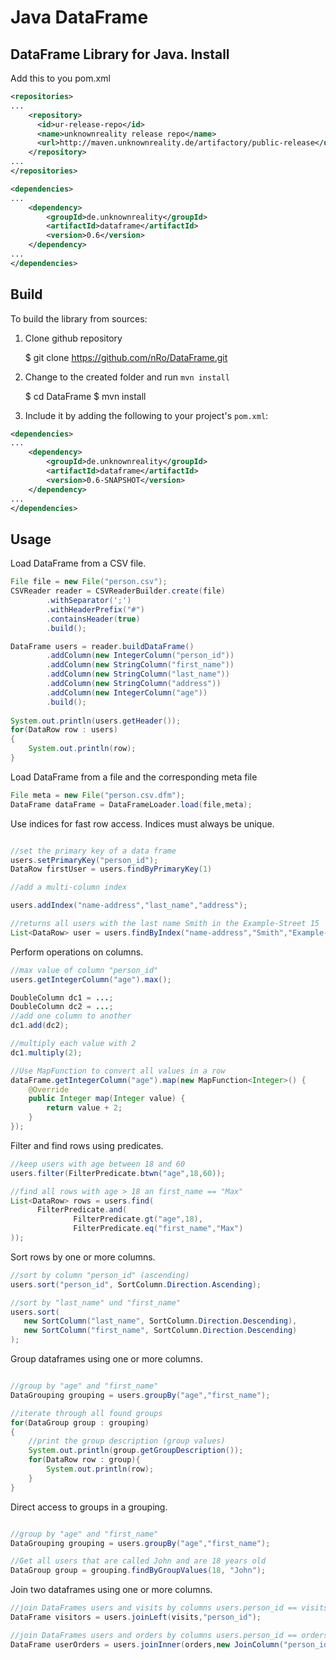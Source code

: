 # Java DataFrame
DataFrame Library for Java.
Install
-------
Add this to you pom.xml
```xml
<repositories>
...
    <repository>
      <id>ur-release-repo</id>
      <name>unknownreality release repo</name>
      <url>http://maven.unknownreality.de/artifactory/public-release</url>
    </repository>
...
</repositories>

<dependencies>
...
    <dependency>
        <groupId>de.unknownreality</groupId>
        <artifactId>dataframe</artifactId>
        <version>0.6</version>
    </dependency>
...
</dependencies>
```

Build
-----
To build the library from sources:

1) Clone github repository

    $ git clone https://github.com/nRo/DataFrame.git

2) Change to the created folder and run `mvn install`

    $ cd DataFrame
    $ mvn install

3) Include it by adding the following to your project's `pom.xml`:

```xml
<dependencies>
...
    <dependency>
        <groupId>de.unknownreality</groupId>
        <artifactId>dataframe</artifactId>
        <version>0.6-SNAPSHOT</version>
    </dependency>
...
</dependencies>
```

Usage
-----
Load DataFrame from a CSV file.
```java
File file = new File("person.csv");
CSVReader reader = CSVReaderBuilder.create(file)
        .withSeparator(';')
        .withHeaderPrefix("#")
        .containsHeader(true)
        .build();

DataFrame users = reader.buildDataFrame()
        .addColumn(new IntegerColumn("person_id"))
        .addColumn(new StringColumn("first_name"))
        .addColumn(new StringColumn("last_name"))
        .addColumn(new StringColumn("address"))
        .addColumn(new IntegerColumn("age"))
        .build();
        
System.out.println(users.getHeader());
for(DataRow row : users)
{
    System.out.println(row);
}
```
Load DataFrame from a file and the corresponding meta file
```java
File meta = new File("person.csv.dfm");
DataFrame dataFrame = DataFrameLoader.load(file,meta);
```
Use indices for fast row access.
Indices must always be unique.
```java

//set the primary key of a data frame
users.setPrimaryKey("person_id");
DataRow firstUser = users.findByPrimaryKey(1)

//add a multi-column index

users.addIndex("name-address","last_name","address");

//returns all users with the last name Smith in the Example-Street 15
List<DataRow> user = users.findByIndex("name-address","Smith","Example-Street 15")
```

Perform operations on columns.
```java
//max value of column "person_id"
users.getIntegerColumn("age").max();

DoubleColumn dc1 = ...;
DoubleColumn dc2 = ...;
//add one column to another
dc1.add(dc2);

//multiply each value with 2
dc1.multiply(2);

//Use MapFunction to convert all values in a row
dataFrame.getIntegerColumn("age").map(new MapFunction<Integer>() {
    @Override
    public Integer map(Integer value) {
        return value + 2;
    }
});
```

Filter and find rows using predicates.
```java
//keep users with age between 18 and 60
users.filter(FilterPredicate.btwn("age",18,60));

//find all rows with age > 18 an first_name == "Max"
List<DataRow> rows = users.find(
      FilterPredicate.and(
              FilterPredicate.gt("age",18),
              FilterPredicate.eq("first_name","Max")
));

```

Sort rows by one or more columns.
```java
//sort by column "person_id" (ascending)
users.sort("person_id", SortColumn.Direction.Ascending);

//sort by "last_name" und "first_name"
users.sort(
   new SortColumn("last_name", SortColumn.Direction.Descending),
   new SortColumn("first_name", SortColumn.Direction.Descending)
);
```

Group dataframes using one or more columns.
```java

//group by "age" and "first_name"
DataGrouping grouping = users.groupBy("age","first_name");

//iterate through all found groups
for(DataGroup group : grouping)
{
    //print the group description (group values)
    System.out.println(group.getGroupDescription());
    for(DataRow row : group){
        System.out.println(row);
    }
}
```
Direct access to groups in a grouping.
```java

//group by "age" and "first_name"
DataGrouping grouping = users.groupBy("age","first_name");

//Get all users that are called John and are 18 years old
DataGroup group = grouping.findByGroupValues(18, "John");
```

Join two dataframes using one or more columns.
```java
//join DataFrames users and visits by columns users.person_id == visits.person_id
DataFrame visitors = users.joinLeft(visits,"person_id");

//join DataFrames users and orders by columns users.person_id == orders.customer_id
DataFrame userOrders = users.joinInner(orders,new JoinColumn("person_id","customer_id"));
```


